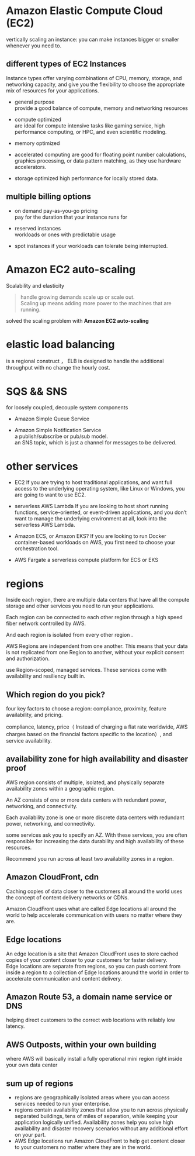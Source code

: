 # Amazon Elastic Compute Cloud (EC2)

vertically scaling an instance:  you can make instances bigger or smaller whenever you need to.

## different types of EC2 Instances  
Instance types offer varying combinations of CPU, memory, storage, and networking capacity, and give you the flexibility to choose the appropriate mix of resources for your applications.

- general purpose  
provide a good balance of compute, memory and networking resources

- compute optimized  
are ideal for compute intensive tasks like gaming service, high performance computing, or HPC, and even scientific modeling. 

- memory optimized

- accelerated computing
are good for floating point number calculations, graphics processing, or data pattern matching, as they use hardware accelerators.

- storage optimized
high performance for locally stored data.

## multiple billing options
- on demand
pay-as-you-go pricing  
pay for the duration that your instance runs for

- reserved instances  
workloads or ones with predictable usage

- spot instances
 if your workloads can tolerate being interrupted.
 
# Amazon EC2 auto-scaling
Scalability and elasticity
>handle growing demands 
>scale up or scale out.  
Scaling up means adding more power to the machines that are running.

solved the scaling problem with **Amazon EC2 auto-scaling**

# elastic load balancing
 is a regional construct ， ELB is designed to handle the additional throughput with no change the hourly cost.
 
# SQS && SNS
for loosely coupled, decouple system components 

- Amazon Simple Queue Service 


- Amazon Simple Notification Service  
a publish/subscribe or pub/sub model.  
an SNS topic, which is just a channel for messages to be delivered.

# other services
- EC2 
If you are trying to host traditional applications, and want full access to the underlying operating system, like Linux or Windows, you are going to want to use EC2.

- serverless AWS Lambda 
If you are looking to host short running functions, service-oriented, or event-driven applications, and you don’t want to manage the underlying environment at all, look into the serverless AWS Lambda.

- Amazon ECS, or Amazon EKS? 
If you are looking to run Docker container-based workloads on AWS, you first need to choose your orchestration tool.

- AWS Fargate
a serverless compute platform for ECS or EKS

# regions
Inside each region, there are multiple data centers that have all the compute storage and other services you need to run your applications.

Each region can be connected to each other region through a high speed fiber network controlled by AWS.

And each region is isolated from every other region .

AWS Regions are independent from one another. This means that your data is not replicated from one Region to another, without your explicit consent and authorization.

use Region-scoped, managed services. These services come with availability and resiliency built in.

## Which region do you pick? 
four key factors to choose a region: compliance, proximity, feature availability, and pricing.

compliance, latency, price（ Instead of charging a flat rate worldwide, AWS charges based on the financial factors specific to the location）, and service availability.
 
## availability zone  for high availability and disaster proof 
AWS region consists of multiple, isolated, and physically separate availability zones within a geographic region.

An AZ consists of one or more data centers with redundant power, networking, and connectivity.

Each availability zone is one or more discrete data centers with redundant power, networking, and connectivity.

some services ask you to specify an AZ. With these services, you are often responsible for increasing the data durability and high availability of these resources.

Recommend you run across at least two availability zones in a region.


## Amazon CloudFront, cdn
Caching copies of data closer to the customers all around the world uses the concept of content delivery networks or CDNs.

Amazon CloudFront uses what are called Edge locations all around the world to help accelerate communication with users no matter where they are.

## Edge locations 
An edge location is a site that Amazon CloudFront uses to store cached copies of your content closer to your customers for faster delivery.  
Edge locations are separate from regions, so you can push content from inside a region to a collection of Edge locations around the world in order to accelerate communication and content delivery.

## Amazon Route 53, a domain name service or DNS
helping direct customers to the correct web locations with reliably low latency.

## AWS Outposts, within your own building
 where AWS will basically install a fully operational mini region right inside your own data center

## sum up of regions
- regions are geographically isolated areas where you can access services needed to run your enterprise.
- regions contain availability zones that allow you to run across physically separated buildings, tens of miles of separation, while keeping your application logically unified.
Availability zones help you solve high availability and disaster recovery scenarios without any additional effort on your part.
- AWS Edge locations run Amazon CloudFront to help get content closer to your customers no matter where they are in the world.